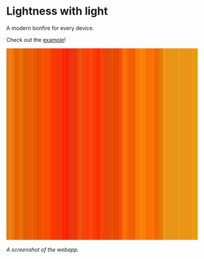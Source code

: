 # Lightness with light
A modern bonfire for every device.

Check out the [example](https://easyguet.ch/phonefire)!

![Screenshot](images/icon.png)

*A screenshot of the webapp.*
